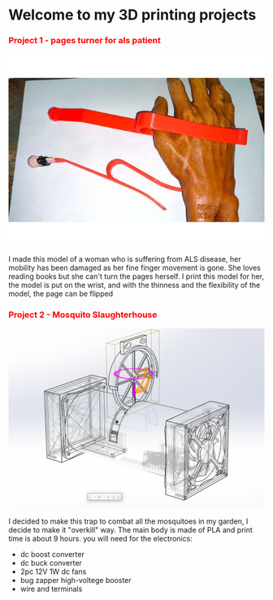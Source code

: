 
# Welcome to my 3D printing projects

###  <span style="color:red">Project 1 - pages turner for als patient</span>

![Project Image](https://github.com/NirAharon1/3D-printing-projects/blob/main/pages%20turner%20for%20als%20patient/image.jpg)

I made this model of a woman who is suffering from ALS disease, her mobility has been damaged as her fine finger movement is gone.
She loves reading books but she can't turn the pages herself. 
I print this model for her, the model is put on the wrist, and with the thinness and the flexibility of the model, the page can be flipped



###  <span style="color:red">Project 2 - Mosquito Slaughterhouse </span>

![Project Image](https://github.com/NirAharon1/3D-printing-projects/blob/main/mosquito%20slaughterhouse/explo.PNG)
 
 I decided to make this trap to combat all the mosquitoes in my garden, I decide to make it "overkill" way.
 The main body is made of PLA and print time is about 9 hours.
 you will need for the electronics:
 * dc boost converter
 * dc buck converter
 * 2pc 12V 1W dc fans
 * bug zapper high-voltege booster 
 * wire and terminals
 
 
